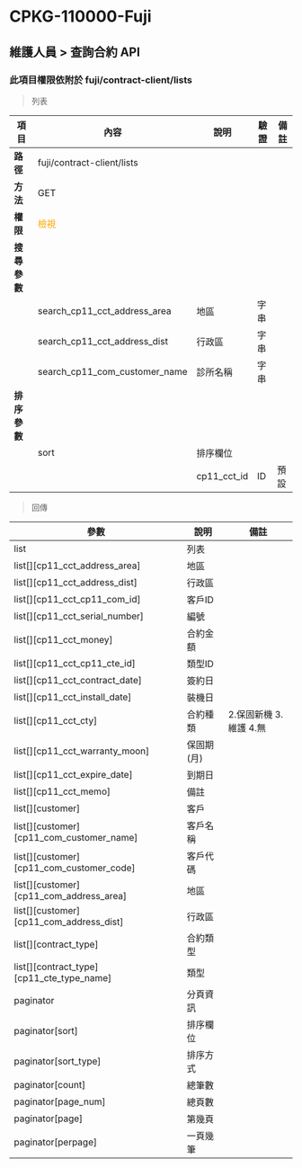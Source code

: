 # CPKG-110000-Fuji

## 維護人員 > 查詢合約 API

### 此項目權限依附於 fuji/contract-client/lists

> 列表

| 項目                      | 內容                             | 說明                   | 驗證                  | 備註         |
|--------------------------|----------------------------------|-----------------------|-----------------------|----------------|
| <b>路徑</b>               | fuji/contract-client/lists                 |                       |                       |                |
| <b>方法</b>               | GET                              |                       |                       |                |
| <b>權限</b>               | <font color="orange">檢視</font> |                       |                       |                |
| <b>搜尋參數</b>           |                                  |                       |                       |                |
|                          | search_cp11_cct_address_area              | 地區               | 字串          |                |
|                          | search_cp11_cct_address_dist              | 行政區               | 字串          |                |
|                          | search_cp11_com_customer_name              | 診所名稱               | 字串          |                |
| <b>排序參數</b>           |                                  |                       |                       |                |
|                          | sort                             | 排序欄位               |                       |                |
|                          |                                  | cp11_cct_id             | ID              | 預設               |

> 回傳

| 參數                                         | 說明                           | 備註                            |
|----------------------------------------------|--------------------------------|--------------------------------|
| list                                         | 列表                            |                                |
| list[][cp11_cct_address_area]               | 地區                            |                                |
| list[][cp11_cct_address_dist]               | 行政區                            |                                |
| list[][cp11_cct_cp11_com_id]               | 客戶ID                            |                                |
| list[][cp11_cct_serial_number]               | 編號                            |                                |
| list[][cp11_cct_money]               | 合約金額                            |                                |
| list[][cp11_cct_cp11_cte_id]               | 類型ID                            |                                |
| list[][cp11_cct_contract_date]               | 簽約日                            |                                |
| list[][cp11_cct_install_date]               | 裝機日                            |                                |
| list[][cp11_cct_cty]               | 合約種類                            | 2.保固新機 3.維護 4.無                               |
| list[][cp11_cct_warranty_moon]               | 保固期(月)                            |                                |
| list[][cp11_cct_expire_date]               | 到期日                            |                                |
| list[][cp11_cct_memo]               | 備註                            |                                |
| list[][customer]               | 客戶                            |                                |
| list[][customer][cp11_com_customer_name]               | 客戶名稱                            |                                |
| list[][customer][cp11_com_customer_code]               | 客戶代碼                            |                                |
| list[][customer][cp11_com_address_area]               | 地區                            |                                |
| list[][customer][cp11_com_address_dist]               | 行政區                            |                                |
| list[][contract_type]               | 合約類型                            |                                |
| list[][contract_type][cp11_cte_type_name]               | 類型                            |                                |
| paginator                                    | 分頁資訊                        |                                |
| paginator[sort]                              | 排序欄位                        |                                |
| paginator[sort_type]                         | 排序方式                        |                                |
| paginator[count]                             | 總筆數                          |                                |
| paginator[page_num]                          | 總頁數                          |                                |
| paginator[page]                              | 第幾頁                          |                                |
| paginator[perpage]                           | 一頁幾筆                        |                                |
